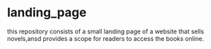 # landing_page
this repository consists of a small landing page of a website that sells novels,ansd provides a scope for readers to access the books online.
